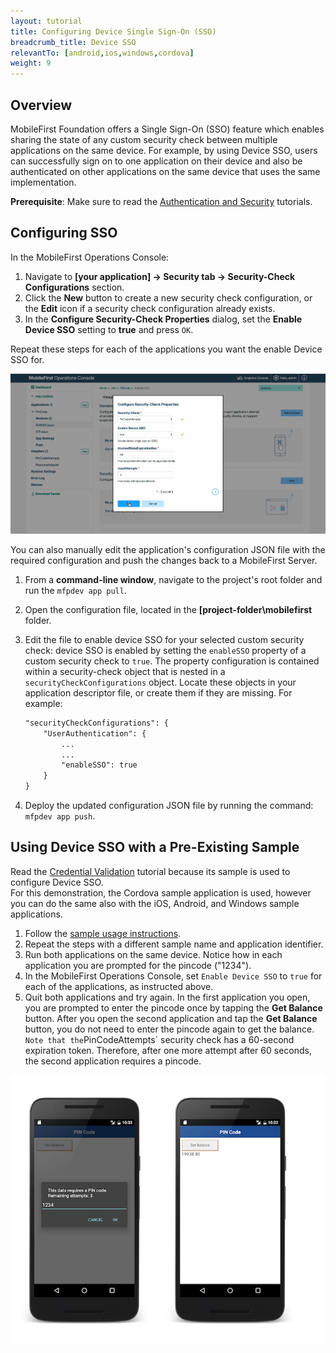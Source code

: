```yaml
---
layout: tutorial
title: Configuring Device Single Sign-On (SSO)
breadcrumb_title: Device SSO
relevantTo: [android,ios,windows,cordova]
weight: 9
---
```

## Overview
MobileFirst Foundation offers a Single Sign-On (SSO) feature which enables sharing the state of any custom security check between multiple applications on the same device. For example, by using Device SSO, users can successfully sign on to one application on their device and also be authenticated on other applications on the same device that uses the same implementation.

**Prerequisite**: Make sure to read the [Authentication and Security](../) tutorials.

## Configuring SSO
In the MobileFirst Operations Console:

1. Navigate to **[your application] → Security tab →  Security-Check Configurations** section.
2. Click the **New** button to create a new security check configuration, or the **Edit** icon if a security check configuration already exists.
3. In the **Configure Security-Check Properties** dialog, set the **Enable Device SSO** setting to **true** and press `OK`.

Repeat these steps for each of the applications you want the enable Device SSO for.

<img class="gifplayer" alt="Configuring Device SSO in the MobileFirst Operations Console" src="enable-device-sso.png"/>

You can also manually edit the application's configuration JSON file with the required configuration and push the changes back to a MobileFirst Server.

1. From a **command-line window**, navigate to the project's root folder and run the `mfpdev app pull`.
2. Open the configuration file, located in the **[project-folder\mobilefirst** folder.
3. Edit the file to enable device SSO for your selected custom security check: device SSO is enabled by setting the `enableSSO` property of a custom security check to `true`. The property configuration is contained within a security-check object that is nested in a `securityCheckConfigurations` object. Locate these objects in your application descriptor file, or create them if they are missing. For example:

    ```xml
    "securityCheckConfigurations": {
        "UserAuthentication": {
            ...
            ...
            "enableSSO": true
        }
    }
    ```
4. Deploy the updated configuration JSON file by running the command: `mfpdev app push`.

## Using Device SSO with a Pre-Existing Sample
Read the  [Credential Validation](../credentials-validation/) tutorial because its sample is used to configure Device SSO.  
For this demonstration, the Cordova sample application is used, however you can do the same also with the iOS, Android, and Windows sample applications.

1. Follow the [sample usage instructions](../credentials-validation/javascript/#cordova-sample-usage).
2. Repeat the steps with a different sample name and application identifier.
3. Run both applications on the same device. Notice how in each application you are prompted for the pincode ("1234").
4. In the MobileFirst Operations Console, set `Enable Device SSO` to `true` for each of the applications, as instructed above.
5. Quit both applications and try again. In the first application you open, you are prompted to enter the pincode once by tapping the **Get Balance** button. After you open the second application and tap the **Get Balance** button, you do not need to enter the pincode again to get the balance.
`
Note that the `PinCodeAttempts` security check has a 60-second expiration token. Therefore, after one more attempt after 60 seconds, the second application requires a pincode.

![pincode cordova sample application](pincode-attempts-cordova.png)
